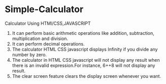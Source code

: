 # Simple-Calculator
Calculator Using HTMl/CSS,JAVASCRIPT
   1. It can perform basic arithmetic operations like addition, subtraction, multiplication and division.
   2. It can perform decimal operations.
   3. The calculator HTML CSS javascript displays Infinity if you divide any number by zero.
   4. The calculator in HTML CSS javascript will not display any result when there is an        invalid expression.For instance, 6++8 will not display any result.
   5. The clear screen feature clears the display screen whenever you want.
   
